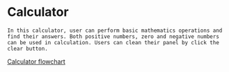 # Calculator

    In this calculator, user can perform basic mathematics operations and find their answers. Both positive numbers, zero and negative numbers can be used in calculation. Users can clean their panel by click the clear button.


[Calculator flowchart](https://viewer.diagrams.net/?tags=%7B%7D&highlight=0000ff&edit=_blank&layers=1&nav=1&title=Untitled%20Diagram.drawio#R5Vtde6MoFP41uZw8CjFJL%2Fs1sxezu93txU4viVKlRfFBnCT99QsKfmFap41x2l5FjoBw3vMJJzN4Ge%2B%2BcZRGf7IA0xlwgt0MXs0AcB24lj%2BKsi8pK2dZEkJOAt2pJtySJ2xGampOApy1OgrGqCBpm%2BizJMG%2BaNEQ52zb7nbPaPurKQqxRbj1EbWp%2F5FARCV17Tk1%2FQ9Mwsh82XX0mxiZzpqQRShg2wYJXs%2FgJWdMlE%2Fx7hJTxTzDl3Lc1wNvq4VxnIghA%2F652yIaPOHrh%2FvkzvGc6y8P518Wem1ibzaMA7l%2F3WRcRCxkCaLXNfWCszwJsJrVka26z3fGUkl0JfEBC7HXYKJcMEmKREz1W7wj4ocaPvd0667x5mqnZy4ae9NIBN%2F%2FaDbumo1ikOfMl8CrSK2hN5iTGAvMNbHct9rsQXZqUsZy7uNneGjEEvEQi2f6gQp0qS2YydXwvRzHMUWC%2FGyvA2mxDat%2BNbLyQYP7C0DreX8imusv3coFCxt%2BSqVqKZi3ERH4NkXF3rdSu9sg6vkwF3j3PAvtLZsBRsm3tWa5Rl2ihlatnZG4srK4MoU%2BHFEWwUBZXE4pi8DiekCylCK1gsznGCfKUnMWyx9JZbktptKYpurRDDyNuK6kwSoG7Y2T6hFgx7MFeDmWAJ99NAFeDhTg9ZQCvLS4ThIiCKLkSX6dJRYGSu6IDCq%2Bow2mNywjRS94FZMgKCAwHc4pCVsvGlw2Mh%2FhHQrV8Iu04dQ0tfJzkjsXiPsas6UaXz46c7CSLdpZii%2BhUhNdIL2EinAM1TFW3SjOWZ%2Fi9Fj%2B1ViKs7Yg3ORCKOgcnxL%2F8aDFkZtGlGLKQo7iDkCCs8cqTAQdgFoDG%2BFIr%2BWqVdJt4eiCFpBwHHhgr13rgWc0u%2BbaPuKdG7b1QMPmOv1QnShMXHw0vpsY82XGwykZD%2BGnZTycNjFyLMYHJCQy5HQYVwcXKj%2F%2FarsDy9b3eOp4F6pTkfk9ZVs%2FkunWPMA%2ByQqH22v2x7DlQ11tRTw%2Biz9cmuXCoUZl0kTLtY3KvxgFkpLk8UYGH0ODnFfHMQ3235MdNgd8%2FdHSMaTfbUu%2F1yf9fUcM40Uy3iH70uG93LRoc8yKxA9mCRzLmBBtiqmUdqSMJKLYiXcx867UXFIdsi7zLxllCtKEJbhAiNIO6RiQrDqQQBuSRQ8iYDREPlzS7A7Nmt1J02bw8fzAUMaDaf2AfWCR5GpYh%2Fk8YvEmz1625ePYbtg2FCtgG4r1KU%2BHgW2637u8Ds1CwaTJkGufzsgI5J5xdSKc4iQgSajic0nsP2%2Br4hjOfJwNEOgN8h%2FDAqm%2Fc0FJctIgZT15kALsJOgv9nkilHUHj54IBZ4yQgF23F7fkEhO5vR3uRFZz1fdK5G%2BSz0HzHtuRbyx%2BAft2853brjB0EADTnp8COxAIxOMY5Vx4u1A4z1F7AE6ScqqxwSc2CTbPvAOZ5%2FGJgPwMiAnzRrBkKwxCc5VzZHiPkVZRvw2NG2LYspgTOFLUdBSlcQcKIORjW4pS10aM6%2BKX6qCmqo4pi6VMXMd0zwNPQ87lAc1UPV6UDW0wVZMf%2BFGSXQtVAun4%2Bi714vlRvWoWmDsibzORF2xKxlhTSSlo%2FDhppvWuIMLhp2UyHWg15HkcspariumvsF99h2Jm%2FDjV8LvU8Yii64FN9lb04K7PbI12hUzBBYbUarYpxSFzQ4ewk7i%2F87a3FsMLc0azf9B%2ByZSXcV8Gv%2B3aMfVi57DkJPmJHDIYcir%2FF%2B7DNR51v8d0WcZ9XxtqdE0LsvrKtxrXZbnjuSyOt8xLmxcj2XnHW8VThNUuc2Qypk36ovfGlX93oLnHTqNfavgLUcSvO6Cob52fqXgyWZdm192r%2F%2FhAK%2F%2FBw%3D%3D)
